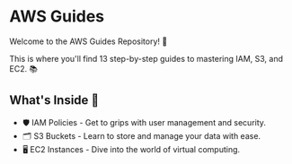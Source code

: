 # AWS Guides

Welcome to the AWS Guides Repository! :star2:

This is where you'll find 13 step-by-step guides to mastering IAM, S3, and EC2. :books:

## What's Inside :open_file_folder:

- 🛡️ IAM Policies - Get to grips with user management and security.
- 🗂️ S3 Buckets - Learn to store and manage your data with ease.
- 🖥️ EC2 Instances - Dive into the world of virtual computing.
